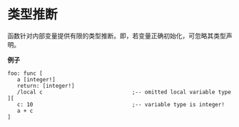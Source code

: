 # 类型推断

函数针对内部变量提供有限的类型推断。即，若变量正确初始化，可忽略其类型声明。

**例子**

```
foo: func [
   a [integer!]
   return: [integer!]
   /local c                            ;-- omitted local variable type
][
   c: 10                               ;-- variable type is integer!
   a + c
]
```

